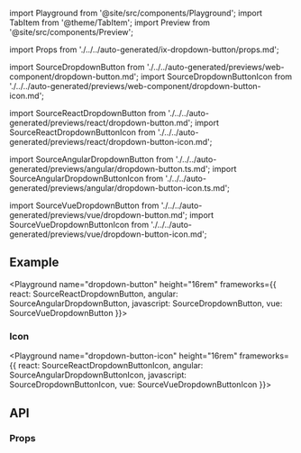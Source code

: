 import Playground from '@site/src/components/Playground';
import TabItem from '@theme/TabItem';
import Preview from '@site/src/components/Preview';

import Props from './../../auto-generated/ix-dropdown-button/props.md';

import SourceDropdownButton from './../../auto-generated/previews/web-component/dropdown-button.md';
import SourceDropdownButtonIcon from './../../auto-generated/previews/web-component/dropdown-button-icon.md';

import SourceReactDropdownButton from './../../auto-generated/previews/react/dropdown-button.md';
import SourceReactDropdownButtonIcon from './../../auto-generated/previews/react/dropdown-button-icon.md';

import SourceAngularDropdownButton from './../../auto-generated/previews/angular/dropdown-button.ts.md';
import SourceAngularDropdownButtonIcon from './../../auto-generated/previews/angular/dropdown-button-icon.ts.md';

import SourceVueDropdownButton from './../../auto-generated/previews/vue/dropdown-button.md';
import SourceVueDropdownButtonIcon from './../../auto-generated/previews/vue/dropdown-button-icon.md';

## Example

<Playground
name="dropdown-button" height="16rem"
frameworks={{
  react: SourceReactDropdownButton,
  angular: SourceAngularDropdownButton,
  javascript: SourceDropdownButton,
  vue: SourceVueDropdownButton
}}></Playground>

### Icon

<Playground
name="dropdown-button-icon" height="16rem"
frameworks={{
  react: SourceReactDropdownButtonIcon,
  angular: SourceAngularDropdownButtonIcon,
  javascript: SourceDropdownButtonIcon,
  vue: SourceVueDropdownButtonIcon
}}></Playground>

## API

### Props

<Props />
